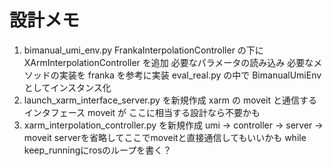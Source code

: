 # 設計メモ

1. bimanual_umi_env.py
   FrankaInterpolationController の下に XArmInterpolationController を追加
   必要なパラメータの読み込み
   必要なメソッドの実装を franka を参考に実装
   eval_real.py の中で BimanualUmiEnv としてインスタンス化
2. launch_xarm_interface_server.py を新規作成
   xarm の moveit と通信するインタフェース
   moveit が ここに相当する設計なら不要かも
3. xarm_interpolation_controller.py を新規作成
   umi -> controller -> server -> moveit
   serverを省略してここでmoveitと直接通信してもいいかも
   while keep_runningにrosのループを書く？